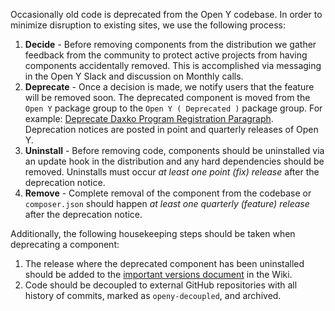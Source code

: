 Occasionally old code is deprecated from the Open Y codebase. In order to minimize disruption to existing sites, we use the following process:

1. **Decide** -  Before removing components from the distribution we gather feedback from the community to protect active projects from having components accidentally removed. This is accomplished via messaging in the Open Y Slack and discussion on Monthly calls.
1. **Deprecate** - Once a decision is made, we notify users that the feature will be removed soon. The deprecated component is moved from the `Open Y` package group to the `Open Y ( Deprecated )` package group. For example: [Deprecate Daxko Program Registration Paragraph](https://github.com/open-y-subprojects/openy_features/pull/15/files). Deprecation notices are posted in point and quarterly releases of Open Y.
1. **Uninstall** - Before removing code, components should be uninstalled via an update hook in the distribution and any hard dependencies should be removed. Uninstalls must occur _at least one point (fix) release_ after the deprecation notice.
1. **Remove** - Complete removal of the component from the codebase or `composer.json` should happen _at least one quarterly (feature) release_ after the deprecation notice.

Additionally, the following housekeeping steps should be taken when deprecating a component:

1. The release where the deprecated component has been uninstalled should be added to the [important versions document](https://github.com/ymcatwincities/openy/wiki/Important-versions-for-upgrade-path) in the Wiki.
1. Code should be decoupled to external GitHub repositories with all history of commits, marked as `openy-decoupled`, and archived.
